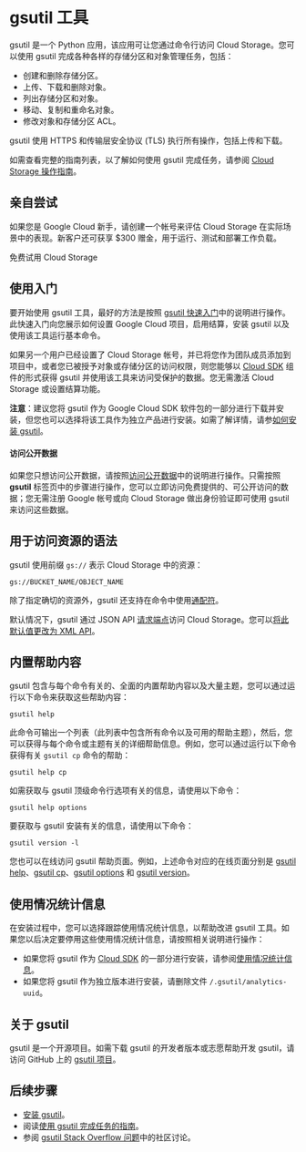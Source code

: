 # gsutil 工具

gsutil 是一个 Python 应用，该应用可让您通过命令行访问 Cloud Storage。您可以使用 gsutil 完成各种各样的存储分区和对象管理任务，包括：

- 创建和删除存储分区。
- 上传、下载和删除对象。
- 列出存储分区和对象。
- 移动、复制和重命名对象。
- 修改对象和存储分区 ACL。

gsutil 使用 HTTPS 和传输层安全协议 (TLS) 执行所有操作，包括上传和下载。

如需查看完整的指南列表，以了解如何使用 gsutil 完成任务，请参阅 [Cloud Storage 操作指南](https://cloud.google.com/storage/docs/how-to)。

## 亲自尝试 

如果您是 Google Cloud 新手，请创建一个帐号来评估 Cloud Storage 在实际场景中的表现。新客户还可获享 $300 赠金，用于运行、测试和部署工作负载。

免费试用 Cloud Storage

## 使用入门

要开始使用 gsutil 工具，最好的方法是按照 [gsutil 快速入门](https://cloud.google.com/storage/docs/quickstart-gsutil)中的说明进行操作。此快速入门向您展示如何设置 Google Cloud 项目，启用结算，安装 gsutil 以及使用该工具运行基本命令。

如果另一个用户已经设置了 Cloud Storage 帐号，并已将您作为团队成员添加到项目中，或者您已被授予对象或存储分区的访问权限，则您能够以 [Cloud SDK](https://cloud.google.com/sdk/docs) 组件的形式获得 gsutil 并使用该工具来访问受保护的数据。您无需激活 Cloud Storage 或设置结算功能。

**注意**：建议您将 gsutil 作为 Google Cloud SDK 软件包的一部分进行下载并安装，但您也可以选择将该工具作为独立产品进行安装。如需了解详情，请参[如何安装 gsutil](https://cloud.google.com/storage/docs/gsutil_install#install)。

#### 访问公开数据

如果您只想访问公开数据，请按照[访问公开数据](https://cloud.google.com/storage/docs/access-public-data)中的说明进行操作。只需按照 **gsutil** 标签页中的步骤进行操作，您可以立即访问免费提供的、可公开访问的数据；您无需注册 Google 帐号或向 Cloud Storage 做出身份验证即可使用 gsutil 来访问这些数据。

## 用于访问资源的语法

gsutil 使用前缀 `gs://` 表示 Cloud Storage 中的资源：



```
gs://BUCKET_NAME/OBJECT_NAME
```

除了指定确切的资源外，gsutil 还支持在命令中使用[通配符](https://cloud.google.com/storage/docs/gsutil/addlhelp/WildcardNames)。

默认情况下，gsutil 通过 JSON API [请求端点](https://cloud.google.com/storage/docs/request-endpoints)访问 Cloud Storage。您可以[将此默认值更改为 XML API](https://cloud.google.com/storage/docs/gsutil/addlhelp/CloudStorageAPIs)。

## 内置帮助内容

gsutil 包含与每个命令有关的、全面的内置帮助内容以及大量主题，您可以通过运行以下命令来获取这些帮助内容：



```
gsutil help
```

此命令可输出一个列表（此列表中包含所有命令以及可用的帮助主题），然后，您可以获得与每个命令或主题有关的详细帮助信息。例如，您可以通过运行以下命令获得有关 `gsutil cp` 命令的帮助：



```
gsutil help cp
```

如需获取与 gsutil 顶级命令行选项有关的信息，请使用以下命令：



```
gsutil help options
```

要获取与 gsutil 安装有关的信息，请使用以下命令：



```
gsutil version -l
```

您也可以在线访问 gsutil 帮助页面。例如，上述命令对应的在线页面分别是 [gsutil help](https://cloud.google.com/storage/docs/gsutil/commands/help)、[gsutil cp](https://cloud.google.com/storage/docs/gsutil/commands/cp)、[gsutil options](https://cloud.google.com/storage/docs/gsutil/addlhelp/TopLevelCommandLineOptions) 和 [gsutil version](https://cloud.google.com/storage/docs/gsutil/commands/version)。

## 使用情况统计信息

在安装过程中，您可以选择跟踪使用情况统计信息，以帮助改进 gsutil 工具。如果您以后决定要停用这些使用情况统计信息，请按照相关说明进行操作：

- 如果您将 gsutil 作为 [Cloud SDK](https://cloud.google.com/sdk/docs) 的一部分进行安装，请参阅[使用情况统计信息](https://cloud.google.com/sdk/usage-statistics)。
- 如果您将 gsutil 作为独立版本进行安装，请删除文件 `/.gsutil/analytics-uuid`。

## 关于 gsutil

gsutil 是一个开源项目。如需下载 gsutil 的开发者版本或志愿帮助开发 gsutil，请访问 GitHub 上的 [gsutil 项目](https://github.com/GoogleCloudPlatform/gsutil/)。

## 后续步骤

- [安装 gsutil](https://cloud.google.com/storage/docs/gsutil_install#install)。
- 阅读[使用 gsutil 完成任务的指南](https://cloud.google.com/storage/docs/how-to)。
- 参阅 [gsutil Stack Overflow 问题](http://stackoverflow.com/questions/tagged/google-cloud-storage+gsutil)中的社区讨论。